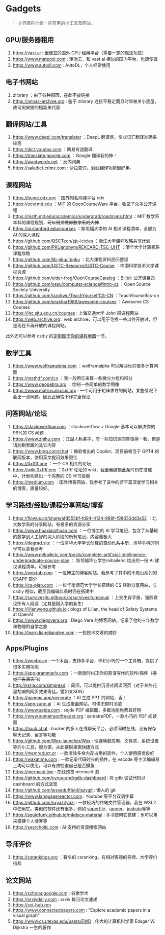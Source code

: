 # Gadgets

> 本界面将介绍一些有用的小工具及网站。

## GPU/服务器租用

1. <https://vast.ai> : 很便宜的国外 GPU 租用平台（需要一定的魔法功底）
2. <https://www.matpool.com> : 矩池云，和 vast.ai 相似的国内平台，也很便宜
3. <https://www.autodl.com> : AutoDL，个人经常使用

## 电子书网站

1. zlibrary ：由于各种原因，在此不放链接
2. <https://annas-archive.org> : 鉴于 zlibrary 连接不稳定而且时常被关小黑屋，故可用安娜的档案来代替

## 翻译网站/工具

1. <https://www.deepl.com/translator> ：DeepL 翻译器，专业词汇翻译准确率较高
2. <https://dict.youdao.com> ：网易有道翻译
3. <https://translate.google.com> ：Google 翻译我的神！
4. <https://wantwords.net> ：反向词典
5. <https://saladict.crimx.com> : 沙拉查词，划线翻译功能很好用。

## 课程网站

1. <https://home.edx.org> ：国外知名网课平台 edx
2. <https://ocw.mit.edu> ：MIT 的 OpenCourseWare 平台，收录了众多公开课程
3. <https://math.mit.edu/academics/undergrad/roadmaps.html> ：MIT 数学系本科的课程规划，<del>可以用来瞻仰数学系的大神</del>
4. <https://ai.stanford.edu/courses> ：斯坦福大学的 AI 相关课程清单，全部为 AI 的深入课程
5. <https://github.com/QSCTech/zju-icicles> ：浙江大学课程攻略共享计划
6. <https://github.com/PKUanonym/REKCARC-TSC-UHT> ：清华大学计算机系课程攻略
7. <https://github.com/lib-pku/libpku> ：北大课程资料民间整理
8. <https://github.com/USTC-Resource/USTC-Course> ：中国科学技术大学课程资源
9. <https://github.com/elder-frog/OpenCourseCatalog> ：Bilibili 公开课目录
10. <https://github.com/ossu/computer-science#intro-cs> ：Open Source Society University
11. <https://github.com/izackwu/TeachYourselfCS-CN> ：TeachYourselfcs-cn
12. <https://github.com/prakhar1989/awesome-courses> ：Awesome CS Courses
13. <https://jhc.sjtu.edu.cn/courses> : 上海交通大学 John 班课程网站
14. <https://web.archive.org> : web archive，可以用于寻找一些以往开放过，但是现在不再开放的课程网站。

此外还可以参考 csdiy 的[定制属于你的课程地图](https://csdiy.wiki/CS%E5%AD%A6%E4%B9%A0%E8%A7%84%E5%88%92/)一节。

## 数学工具

1. <https://www.wolframalpha.com> ：wolframalpha 可以解决你的很多计算问题
2. <https://mathdf.com/cn> ：我一般用它来算一些微分方程和积分
3. <https://www.geogebra.org> ：绘制一些简单的数学图像
4. <https://www.matrixcalculus.org> : 一个可用于矩阵求导的网站，某些情况下会出一点问题，因此正确性不作完全保证

## 问答网站/论坛

1. <https://stackoverflow.com> ：stackoverflow + Google 基本可以解决你的99%的 CS 问题
2. <https://www.zhihu.com> ：江湖人称某乎，有一些知识类回答值得一看，但是请别刷里面的其它内容
3. <https://www.bing.com/chat> ：微软推出的 Copilot，现目前相当于 GPT4 的联网版本，使用英文提问效果更佳
4. <https://0xffff.one> ：一个 CS 相关的论坛
5. <https://wiki.0xffff.one> ：0xffff 论坛的 wiki，截至我编辑此条时仍在搭建中，计划构建出一个完整的 CS 学习指南
6. <https://medium.com> ：国外博客网站，我参考了其中的若干篇深度学习相关的博客，质量较好。

## 学习路线/经验/课程分享网站/博客

1. <https://flowus.cn/share/afd555bf-fd94-4124-988f-f98653dd3a52> ：北大数学系的分享网站，有极多的资源分享
2. <https://www.huaxiaozhuan.com> ：一位博主的 AI 学习笔记，包含了从基础的数学到人工智的深入阶段的所有笔记，内容量极大
3. <https://dagrad.site> ：一位清华大学学长创建的自动化系手册，清华本科的同学可以查看参考
4. <https://www.mihaileric.com/posts/complete-artificial-intelligence-undergraduate-course-plan> ： 斯坦福毕业学生mihaileric 给出的一份 AI 建议课程清单，可做参考
5. <https://wdxtub.com> ：一位博主的博客网站，我参考了其中的不周山系列的 CSAPP 部分
6. <https://cs-plan.com> ：一位华南师范大学学长搭建的 CS 经验分享网站，与 csdiy 相似，截至我编辑此条时仍在搭建中
7. <https://survivesjtu.gitbook.io/survivesjtumanual> ：上交生存手册，强烈建议所有人阅读（尤其是刚入学的新生）
8. <https://lilianweng.github.io> : blogs of Lilian, the head of Safety Systems at OpenAI
9.  <https://www.diegovera.org> : Diego Vera 的博客网站，记录了他的三年数学和物理的自学之旅
10. <https://learn.lianglianglee.com> : 一些技术文章的摘抄

## Apps/Plugins

1. <https://woobx.cn> : 一个木函，支持多平台，体积小巧的一个工具箱，提供了很多实用功能
2. <https://app.grammarly.com> ：一款随时纠正你的英语写作的软件/插件（<del>感觉广告满天飞</del>）
3. <http://ksria.com/simpread> ：简阅，可以提供沉浸式阅读网页（对于某些花里胡哨的网页效果奇佳，譬如某SDN）
4. <https://gamma.app/generate> ：AI 生成 PPT 的网站，香！
5. <https://app.suno.ai> ：AI 生成歌曲网站，可供无聊时消遣
6. <https://www.sejda.com> : sejda PDF 编辑器，多数功能免费且好用
7. <https://www.sumatrapdfreader.org> : samatraPDF，一款小巧的 PDF 阅读器
8. <https://hack.chat> : hacker 的多人在线聊天平台，必须同时在线，没有保存聊天记录、留言等功能
9. <https://github.com/Wox-launcher/Wox> : 快速唤起应用、文件夹、系统设置等的小工具，很方便，从此摆脱桌面快捷方式
10. <https://memreduct.or> : 一款清除多余内存占用的软件，个人使用感觉良好
11. <https://wakatime.com> : 一款记录代码时长的插件，在 vscode 等主流编辑器上均可以使用，可以有效检查自己是否摸鱼
12. <https://mermaid.live> : 在线预览 mermaid 图
13. <https://github.com/cyrus-and/gdb-dashboard> : 将 gdb 调试代码以 dashboard 的方式呈现
14. <https://github.com/jesseduffield/lazygit> : 懒人的 git
15. <https://www.languagereactor.com> : Youtube 等平台双语字幕
16. <https://github.com/sxyazi/yazi> : 一款轻巧的终端文件管理器，我在 WSL2 中使用它。类似的软件还有很多，例如 [superfile](https://github.com/yorukot/superfile)、[ranger](https://github.com/ranger/ranger)、[joshuto](https://github.com/kamiyaa/joshuto)等等
17. <https://squidfunk.github.io/mkdocs-material> : 本书使用它搭建；也可以用来搭建个人博客等
18. <https://searcholic.com> : AI 支持的资源搜索网站

## 导师评价

1. <https://csrankings.org> ：著名的 csranking，有相对客观的导师、大学评价指标

## 论文网站

1. <https://scholar.google.com> : 谷歌学术
2. <https://arxivdaily.com> : arxiv 每日论文速递
3. <https://sci-hub.ren>
4. <https://www.connectedpapers.com> : "Explore academic papers in a visual graph"
5. <https://www.cs.utexas.edu/users/EWD> : 伟大的计算机科学家 Edsger W. Dijkstra 一生的著作
